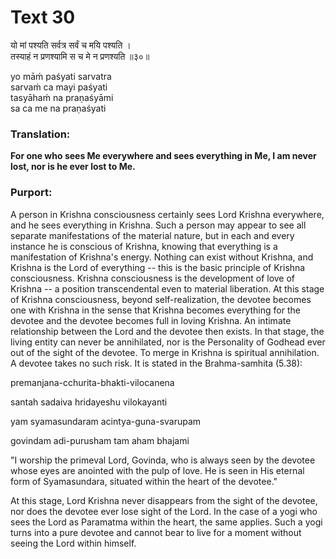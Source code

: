 # Text 30

यो मां पश्यति सर्वत्र सर्वं च मयि पश्यति ।  
तस्याहं न प्रणश्यामि स च मे न प्रणश्यति ॥३०॥

yo māḿ paśyati sarvatra  
sarvaḿ ca mayi paśyati  
tasyāhaḿ na praṇaśyāmi  
sa ca me na praṇaśyati



### Translation:

**For one who sees Me everywhere and sees everything in Me, I am never lost, nor is he ever lost to Me.**

### Purport:

A person in Krishna consciousness certainly sees Lord Krishna everywhere, and he sees everything in Krishna. Such a person may appear to see all separate manifestations of the material nature, but in each and every instance he is conscious of Krishna, knowing that everything is a manifestation of Krishna's energy. Nothing can exist without Krishna, and Krishna is the Lord of everything -- this is the basic principle of Krishna consciousness. Krishna consciousness is the development of love of Krishna -- a position transcendental even to material liberation. At this stage of Krishna consciousness, beyond self-realization, the devotee becomes one with Krishna in the sense that Krishna becomes everything for the devotee and the devotee becomes full in loving Krishna. An intimate relationship between the Lord and the devotee then exists. In that stage, the living entity can never be annihilated, nor is the Personality of Godhead ever out of the sight of the devotee. To merge in Krishna is spiritual annihilation. A devotee takes no such risk. It is stated in the Brahma-samhita (5.38):

premanjana-cchurita-bhakti-vilocanena

santah sadaiva hridayeshu vilokayanti

yam syamasundaram acintya-guna-svarupam

govindam adi-purusham tam aham bhajami

"I worship the primeval Lord, Govinda, who is always seen by the devotee whose eyes are anointed with the pulp of love. He is seen in His eternal form of Syamasundara, situated within the heart of the devotee."

At this stage, Lord Krishna never disappears from the sight of the devotee, nor does the devotee ever lose sight of the Lord. In the case of a yogi who sees the Lord as Paramatma within the heart, the same applies. Such a yogi turns into a pure devotee and cannot bear to live for a moment without seeing the Lord within himself.